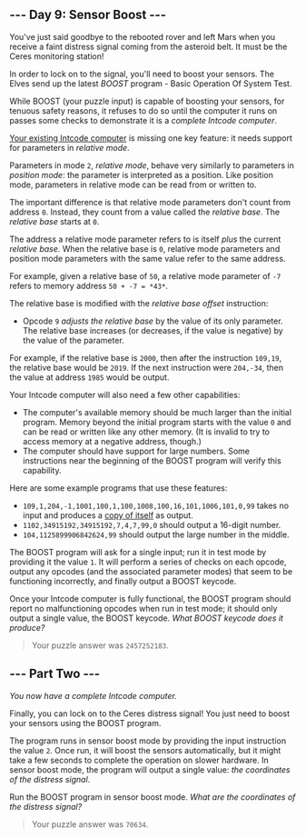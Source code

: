 ## --- Day 9: Sensor Boost ---

You've just said goodbye to the rebooted rover and left Mars when you receive a faint distress signal coming from the asteroid belt. It must be the Ceres monitoring station!


In order to lock on to the signal, you'll need to boost your sensors. The Elves send up the latest *BOOST* program - Basic Operation Of System Test.


While BOOST (your puzzle input) is capable of boosting your sensors, for tenuous safety reasons, it refuses to do so until the computer it runs on passes some checks to demonstrate it is a *complete Intcode computer*.


[Your existing Intcode computer](5) is missing one key feature: it needs support for parameters in *relative mode*.


Parameters in mode `2`, *relative mode*, behave very similarly to parameters in *position mode*: the parameter is interpreted as a position. Like position mode, parameters in relative mode can be read from or written to.


The important difference is that relative mode parameters don't count from address `0`. Instead, they count from a value called the *relative base*. The *relative base* starts at `0`.


The address a relative mode parameter refers to is itself *plus* the current *relative base*. When the relative base is `0`, relative mode parameters and position mode parameters with the same value refer to the same address.


For example, given a relative base of `50`, a relative mode parameter of `-7` refers to memory address `50 + -7 = *43*`.


The relative base is modified with the *relative base offset* instruction:


- Opcode `9` *adjusts the relative base* by the value of its only parameter. The relative base increases (or decreases, if the value is negative) by the value of the parameter.


For example, if the relative base is `2000`, then after the instruction `109,19`, the relative base would be `2019`. If the next instruction were `204,-34`, then the value at address `1985` would be output.


Your Intcode computer will also need a few other capabilities:


- The computer's available memory should be much larger than the initial program. Memory beyond the initial program starts with the value `0` and can be read or written like any other memory. (It is invalid to try to access memory at a negative address, though.)
- The computer should have support for large numbers. Some instructions near the beginning of the BOOST program will verify this capability.


Here are some example programs that use these features:


- `109,1,204,-1,1001,100,1,100,1008,100,16,101,1006,101,0,99` takes no input and produces a [copy of itself](https://en.wikipedia.org/wiki/Quine_(computing)) as output.
- `1102,34915192,34915192,7,4,7,99,0` should output a 16-digit number.
- `104,1125899906842624,99` should output the large number in the middle.


The BOOST program will ask for a single input; run it in test mode by providing it the value `1`. It will perform a series of checks on each opcode, output any opcodes (and the associated parameter modes) that seem to be functioning incorrectly, and finally output a BOOST keycode.


Once your Intcode computer is fully functional, the BOOST program should report no malfunctioning opcodes when run in test mode; it should only output a single value, the BOOST keycode. *What BOOST keycode does it produce?*



> Your puzzle answer was `2457252183`.

## --- Part Two ---

*You now have a complete Intcode computer.*


Finally, you can lock on to the Ceres distress signal! You just need to boost your sensors using the BOOST program.


The program runs in sensor boost mode by providing the input instruction the value `2`. Once run, it will boost the sensors automatically, but it might take a few seconds to complete the operation on slower hardware. In sensor boost mode, the program will output a single value: *the coordinates of the distress signal*.


Run the BOOST program in sensor boost mode. *What are the coordinates of the distress signal?*



> Your puzzle answer was `70634`.

